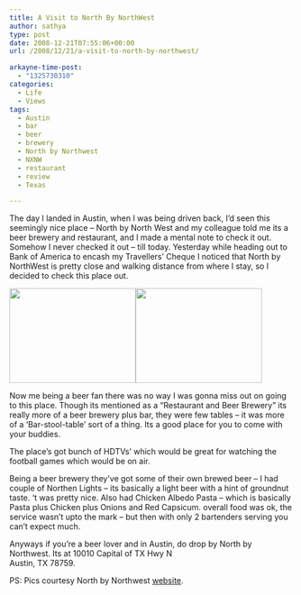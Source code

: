 ```yaml
---
title: A Visit to North By NorthWest
author: sathya
type: post
date: 2008-12-21T07:55:06+00:00
url: /2008/12/21/a-visit-to-north-by-northwest/

arkayne-time-post:
  - "1325730310"
categories:
  - Life
  - Views
tags:
  - Austin
  - bar
  - beer
  - brewery
  - North by Northwest
  - NXNW
  - restaurant
  - review
  - Texas

---
```

The day I landed in Austin, when I was being driven back, I&#8217;d seen this seemingly nice place &#8211; North by North West and my colleague told me its a beer brewery and restaurant, and I made a mental note to check it out. Somehow I never checked it out &#8211; till today. Yesterday while heading out to Bank of America to encash my Travellers&#8217; Cheque I noticed that North by NorthWest is pretty close and walking distance from where I stay, so I decided to check this place out.

<img class="alignnone" title="North by Northwest" src="http://nxnwbrew.com/images/exterior/ext_siloday_small_02.jpg" alt="" width="224" height="168" /><img class="alignnone" title="North by Northwest" src="http://nxnwbrew.com/images/brewery/brew_viewtodining_01.jpg" alt="" width="224" height="168" /> 

<!--more-->

Now me being a beer fan there was no way I was gonna miss out on going to this place. Though its mentioned as a &#8220;Restaurant and Beer Brewery&#8221; its really more of a beer brewery plus bar, they were few tables &#8211; it was more of a &#8216;Bar-stool-table&#8217; sort of a thing. Its a good place for you to come with your buddies.

The place&#8217;s got bunch of HDTVs&#8217; which would be great for watching the football games which would be on air.

Being a beer brewery they&#8217;ve got some of their own brewed beer &#8211; I had couple of Northen Lights &#8211; its basically a light beer with a hint of groundnut taste. &#8216;t was pretty nice. Also had Chicken Albedo Pasta &#8211; which is basically Pasta plus Chicken plus Onions and Red Capsicum. overall food was ok, the service wasn&#8217;t upto the mark &#8211; but then with only 2 bartenders serving you can&#8217;t expect much.

Anyways if you&#8217;re a beer lover and in Austin, do drop by North by Northwest. Its at 10010 Capital of TX Hwy N  
Austin, TX 78759.

PS: Pics courtesy North by Northwest <a href="http://nxnwbrew.com/index.php" target="_blank">website</a>.
